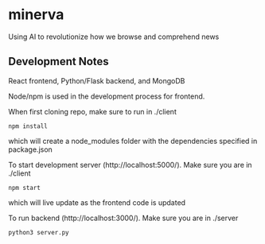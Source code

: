 # minerva
Using AI to revolutionize how we browse and comprehend news

## Development Notes
React frontend, Python/Flask backend, and MongoDB

Node/npm is used in the development process for frontend.

When first cloning repo, make sure to run in ./client 
```
npm install
```
which will create a node_modules folder with the dependencies specified in package.json

To start development server (http://localhost:5000/). Make sure you are in ./client
```
npm start
```

which will live update as the frontend code is updated

To run backend (http://localhost:3000/). Make sure you are in ./server
```
python3 server.py
```
